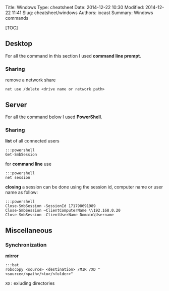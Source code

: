 Title: Windows
Type: cheatsheet
Date: 2014-12-22 10:30
Modified: 2014-12-22 11:41
Slug: cheatsheet/windows
Authors: iocast
Summary: Windows commands



[TOC]

## Desktop

For all the command in this section I used **command line prompt**.

### Sharing

remove a network share

	net use /delete <drive name or network path>


## Server

For all the command below I used **PowerShell**.

### Sharing

**list** of all connected users

	:::powershell
	Get-SmbSession


for **command line** use

	:::powershell
	net session


**closing** a session can be done using the session id, computer name or user name as follow:

	:::powershell
	Close-SmbSession -SessionId 171798691989
	Close-SmbSession –ClientComputerName \\192.168.0.20
	Close-SmbSession –ClientUserName Domain\Username


## Miscellaneous

### Synchronization

**mirror**

	:::bat
	robocopy <source> <destination> /MIR /XD "<source>/<path>/<to>/<folder>"

`XD`
: exluding directories



